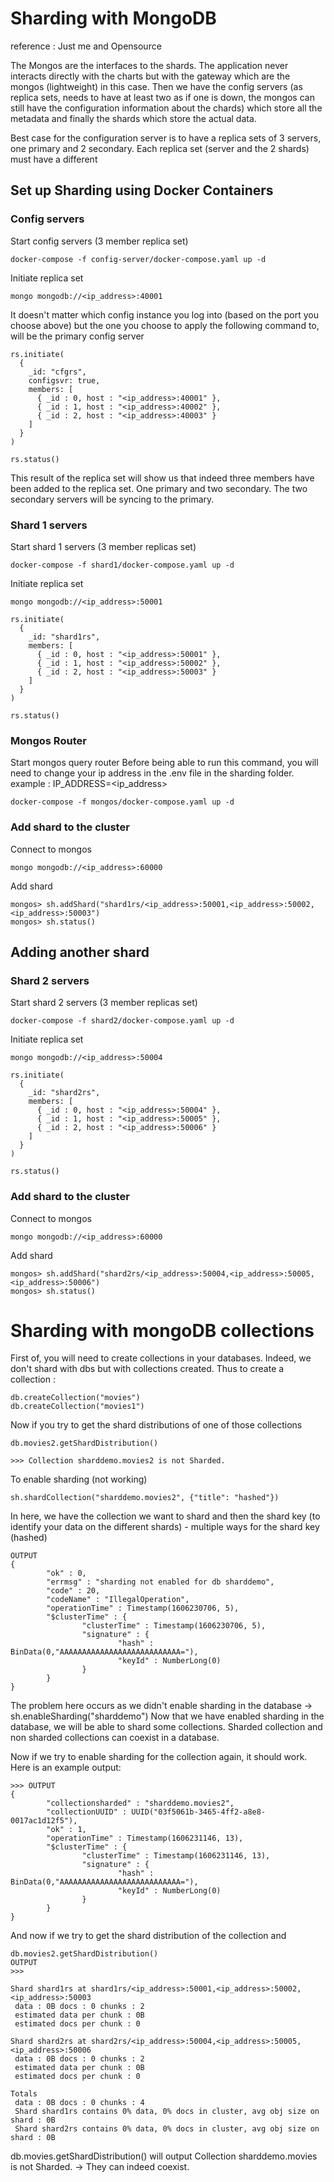 # Sharding with MongoDB
reference : Just me and Opensource

The Mongos are the interfaces to the shards. The application never interacts directly with the charts but with the gateway which are the mongos (lightweight) in this case. Then we have the config servers (as replica sets, needs to have at least two as if one is down, the mongos can still have the configuration information about the chards)  which store all the metadata and finally the shards which store the actual data. 

Best case for the configuration server is to have a replica sets of 3 servers, one primary and 2 secondary. Each replica set (server and the 2 shards) must have a different


## Set up Sharding using Docker Containers

### Config servers
Start config servers (3 member replica set)
```
docker-compose -f config-server/docker-compose.yaml up -d
```
Initiate replica set
```
mongo mongodb://<ip_address>:40001
```
It doesn't matter which config instance you log into (based on the port you choose above) but the one you choose to apply the following command to, will be the primary config server
```
rs.initiate(
  {
    _id: "cfgrs",
    configsvr: true,
    members: [
      { _id : 0, host : "<ip_address>:40001" },
      { _id : 1, host : "<ip_address>:40002" },
      { _id : 2, host : "<ip_address>:40003" }
    ]
  }
)

rs.status()
```

This result of the replica set will show us that indeed three members have been added to the replica set. One primary and two secondary. The two secondary servers will be syncing to the primary. 

### Shard 1 servers
Start shard 1 servers (3 member replicas set)
```
docker-compose -f shard1/docker-compose.yaml up -d
```
Initiate replica set
```
mongo mongodb://<ip_address>:50001
```
```
rs.initiate(
  {
    _id: "shard1rs",
    members: [
      { _id : 0, host : "<ip_address>:50001" },
      { _id : 1, host : "<ip_address>:50002" },
      { _id : 2, host : "<ip_address>:50003" }
    ]
  }
)

rs.status()
```

### Mongos Router
Start mongos query router
Before being able to run this command, you will need to change your ip address in the .env file in the sharding folder. example : IP_ADDRESS=<ip_address>
```
docker-compose -f mongos/docker-compose.yaml up -d
```

### Add shard to the cluster
Connect to mongos
```
mongo mongodb://<ip_address>:60000
```
Add shard
```
mongos> sh.addShard("shard1rs/<ip_address>:50001,<ip_address>:50002,<ip_address>:50003")
mongos> sh.status()
```
## Adding another shard
### Shard 2 servers
Start shard 2 servers (3 member replicas set)
```
docker-compose -f shard2/docker-compose.yaml up -d
```
Initiate replica set
```
mongo mongodb://<ip_address>:50004
```
```
rs.initiate(
  {
    _id: "shard2rs",
    members: [
      { _id : 0, host : "<ip_address>:50004" },
      { _id : 1, host : "<ip_address>:50005" },
      { _id : 2, host : "<ip_address>:50006" }
    ]
  }
)

rs.status()
```
### Add shard to the cluster
Connect to mongos
```
mongo mongodb://<ip_address>:60000
```
Add shard
```
mongos> sh.addShard("shard2rs/<ip_address>:50004,<ip_address>:50005,<ip_address>:50006")
mongos> sh.status()
```


# Sharding with mongoDB collections

First of, you will need to create collections in your databases. Indeed, we don't shard with dbs but with collections created. Thus to create a collection : 
```
db.createCollection("movies")
db.createCollection("movies1")
```

Now if you try to get the shard distributions of one of those collections 
```
db.movies2.getShardDistribution()

>>> Collection sharddemo.movies2 is not Sharded.
```

To enable sharding (not working)
```
sh.shardCollection("sharddemo.movies2", {"title": "hashed"})
```

In here, we have the collection we want to shard and then the shard key (to identify your data on the different shards) - multiple ways for the shard key (hashed)

```
OUTPUT
{
        "ok" : 0,
        "errmsg" : "sharding not enabled for db sharddemo",
        "code" : 20,
        "codeName" : "IllegalOperation",
        "operationTime" : Timestamp(1606230706, 5),
        "$clusterTime" : {
                "clusterTime" : Timestamp(1606230706, 5),
                "signature" : {
                        "hash" : BinData(0,"AAAAAAAAAAAAAAAAAAAAAAAAAAA="),
                        "keyId" : NumberLong(0)
                }
        }
}
```
The problem here occurs as we didn't enable sharding in the database -> sh.enableSharding("sharddemo")
Now that we have enabled sharding in the database, we will be able to shard some collections. Sharded collection and non sharded collections can coexist in a database. 

Now if we try to enable sharding for the collection again, it should work. Here is an example output: 

```
>>> OUTPUT
{
        "collectionsharded" : "sharddemo.movies2",
        "collectionUUID" : UUID("03f5061b-3465-4ff2-a8e8-0017ac1d12f5"),
        "ok" : 1,
        "operationTime" : Timestamp(1606231146, 13),
        "$clusterTime" : {
                "clusterTime" : Timestamp(1606231146, 13),
                "signature" : {
                        "hash" : BinData(0,"AAAAAAAAAAAAAAAAAAAAAAAAAAA="),
                        "keyId" : NumberLong(0)
                }
        }
}
```
And now if we try to get the shard distribution of the collection and


```
db.movies2.getShardDistribution()
OUTPUT
>>> 

Shard shard1rs at shard1rs/<ip_address>:50001,<ip_address>:50002,<ip_address>:50003
 data : 0B docs : 0 chunks : 2
 estimated data per chunk : 0B
 estimated docs per chunk : 0

Shard shard2rs at shard2rs/<ip_address>:50004,<ip_address>:50005,<ip_address>:50006
 data : 0B docs : 0 chunks : 2
 estimated data per chunk : 0B
 estimated docs per chunk : 0

Totals
 data : 0B docs : 0 chunks : 4
 Shard shard1rs contains 0% data, 0% docs in cluster, avg obj size on shard : 0B
 Shard shard2rs contains 0% data, 0% docs in cluster, avg obj size on shard : 0B

```

db.movies.getShardDistribution() will output Collection sharddemo.movies is not Sharded. -> They can indeed coexist.
